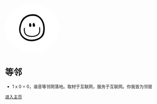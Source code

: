 <img width="180px" style="border-radius: 50%" bor src="static/img/logo.png">

# 等邻

- 1 x 0 = 0，谐音等邻网落地。取材于互联网，服务于互联网。你我皆为邻居

<!-- [![star](https://gitee.com/4645646/mogu_blog_v2/badge/star.svg?theme=dark)](https://gitee.com/4645646/mogu_blog_v2/stargazers)
[![fork](https://gitee.com/4645646/mogu_blog_v2/badge/fork.svg?theme=dark)](https://gitee.com/4645646/mogu_blog_v2/members)

[Gitee](<https://gitee.com/moxi159753/mogu_blog_v2>)
[Github](<https://github.com/moxi624/mogu_blog_v2>) -->
[进入主页](README.md)
